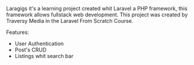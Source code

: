 Laragigs it's a learning project created whit Laravel a PHP framework, this framework allows fullstack web development. This project was created by Traversy Media in the Laravel From Scratch Course.

Features:

-   User Authentication
-   Post's CRUD
-   Listings whit search bar
